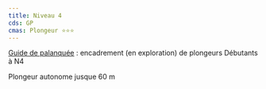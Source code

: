 ```yaml
---
title: Niveau 4
cds: GP
cmas: Plongeur ⭐⭐⭐
---
```

[Guide de palanquée](https://fr.wikipedia.org/wiki/Guide_de_palanqu%C3%A9e "Guide de palanquée") : encadrement (en exploration) de plongeurs Débutants à N4

Plongeur autonome jusque 60 m